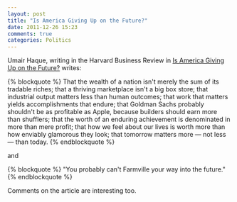 ```yaml
---
layout: post
title: "Is America Giving Up on the Future?"
date: 2011-12-26 15:23
comments: true
categories: Politics
---
```


Umair Haque, writing in the Harvard Business Review in [Is America Giving Up on the Future?](http://blogs.hbr.org/haque/2011/09/is_america_giving_up_on_the_fu.html) writes:

{% blockquote %}
That the wealth of a nation isn't merely the sum of its tradable riches; that a thriving marketplace isn't a big box store; that industrial output matters less than human outcomes; that work that matters yields accomplishments that endure; that Goldman Sachs probably shouldn't be as profitable as Apple, because builders should earn more than shufflers; that the worth of an enduring achievement is denominated in more than mere profit; that how we feel about our lives is worth more than how enviably glamorous they look; that tomorrow matters more — not less — than today.
{% endblockquote %}

and

{% blockquote %}
"You probably can't Farmville your way into the future."
{% endblockquote %}

Comments on the article are interesting too.
